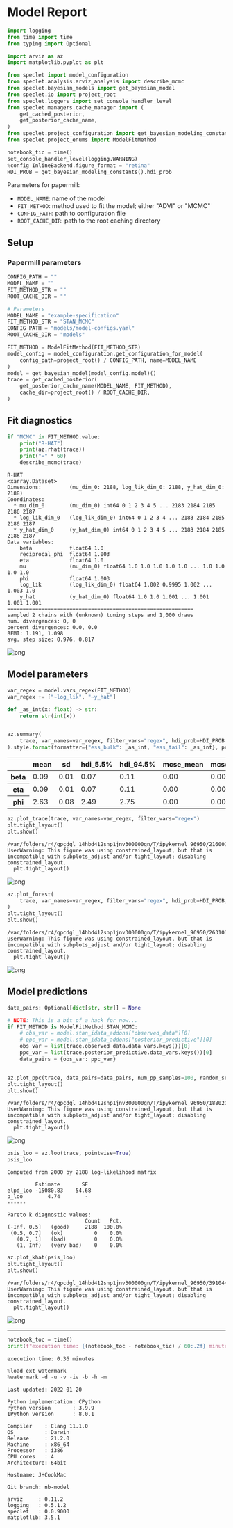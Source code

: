 # Model Report

```python
import logging
from time import time
from typing import Optional

import arviz as az
import matplotlib.pyplot as plt

from speclet import model_configuration
from speclet.analysis.arviz_analysis import describe_mcmc
from speclet.bayesian_models import get_bayesian_model
from speclet.io import project_root
from speclet.loggers import set_console_handler_level
from speclet.managers.cache_manager import (
    get_cached_posterior,
    get_posterior_cache_name,
)
from speclet.project_configuration import get_bayesian_modeling_constants
from speclet.project_enums import ModelFitMethod
```

```python
notebook_tic = time()
set_console_handler_level(logging.WARNING)
%config InlineBackend.figure_format = "retina"
HDI_PROB = get_bayesian_modeling_constants().hdi_prob
```

Parameters for papermill:

- `MODEL_NAME`: name of the model
- `FIT_METHOD`: method used to fit the model; either "ADVI" or "MCMC"
- `CONFIG_PATH`: path to configuration file
- `ROOT_CACHE_DIR`: path to the root caching directory

## Setup

### Papermill parameters

```python
CONFIG_PATH = ""
MODEL_NAME = ""
FIT_METHOD_STR = ""
ROOT_CACHE_DIR = ""
```

```python
# Parameters
MODEL_NAME = "example-specification"
FIT_METHOD_STR = "STAN_MCMC"
CONFIG_PATH = "models/model-configs.yaml"
ROOT_CACHE_DIR = "models"
```

```python
FIT_METHOD = ModelFitMethod(FIT_METHOD_STR)
model_config = model_configuration.get_configuration_for_model(
    config_path=project_root() / CONFIG_PATH, name=MODEL_NAME
)
model = get_bayesian_model(model_config.model)()
trace = get_cached_posterior(
    get_posterior_cache_name(MODEL_NAME, FIT_METHOD),
    cache_dir=project_root() / ROOT_CACHE_DIR,
)
```

## Fit diagnostics

```python
if "MCMC" in FIT_METHOD.value:
    print("R-HAT")
    print(az.rhat(trace))
    print("=" * 60)
    describe_mcmc(trace)
```

    R-HAT
    <xarray.Dataset>
    Dimensions:         (mu_dim_0: 2188, log_lik_dim_0: 2188, y_hat_dim_0: 2188)
    Coordinates:
      * mu_dim_0        (mu_dim_0) int64 0 1 2 3 4 5 ... 2183 2184 2185 2186 2187
      * log_lik_dim_0   (log_lik_dim_0) int64 0 1 2 3 4 ... 2183 2184 2185 2186 2187
      * y_hat_dim_0     (y_hat_dim_0) int64 0 1 2 3 4 5 ... 2183 2184 2185 2186 2187
    Data variables:
        beta            float64 1.0
        reciprocal_phi  float64 1.003
        eta             float64 1.0
        mu              (mu_dim_0) float64 1.0 1.0 1.0 1.0 1.0 ... 1.0 1.0 1.0 1.0
        phi             float64 1.003
        log_lik         (log_lik_dim_0) float64 1.002 0.9995 1.002 ... 1.003 1.0
        y_hat           (y_hat_dim_0) float64 1.0 1.0 1.001 ... 1.001 1.001 1.001
    ============================================================
    sampled 2 chains with (unknown) tuning steps and 1,000 draws
    num. divergences: 0, 0
    percent divergences: 0.0, 0.0
    BFMI: 1.191, 1.098
    avg. step size: 0.976, 0.817

![png](example-specification_STAN_MCMC_files/example-specification_STAN_MCMC_10_1.png)

## Model parameters

```python
var_regex = model.vars_regex(FIT_METHOD)
var_regex += ["~log_lik", "~y_hat"]
```

```python
def _as_int(x: float) -> str:
    return str(int(x))


az.summary(
    trace, var_names=var_regex, filter_vars="regex", hdi_prob=HDI_PROB
).style.format(formatter={"ess_bulk": _as_int, "ess_tail": _as_int}, precision=2)
```

<style type="text/css">
</style>
<table id="T_506d0_">
  <thead>
    <tr>
      <th class="blank level0" >&nbsp;</th>
      <th class="col_heading level0 col0" >mean</th>
      <th class="col_heading level0 col1" >sd</th>
      <th class="col_heading level0 col2" >hdi_5.5%</th>
      <th class="col_heading level0 col3" >hdi_94.5%</th>
      <th class="col_heading level0 col4" >mcse_mean</th>
      <th class="col_heading level0 col5" >mcse_sd</th>
      <th class="col_heading level0 col6" >ess_bulk</th>
      <th class="col_heading level0 col7" >ess_tail</th>
      <th class="col_heading level0 col8" >r_hat</th>
    </tr>
  </thead>
  <tbody>
    <tr>
      <th id="T_506d0_level0_row0" class="row_heading level0 row0" >beta</th>
      <td id="T_506d0_row0_col0" class="data row0 col0" >0.09</td>
      <td id="T_506d0_row0_col1" class="data row0 col1" >0.01</td>
      <td id="T_506d0_row0_col2" class="data row0 col2" >0.07</td>
      <td id="T_506d0_row0_col3" class="data row0 col3" >0.11</td>
      <td id="T_506d0_row0_col4" class="data row0 col4" >0.00</td>
      <td id="T_506d0_row0_col5" class="data row0 col5" >0.00</td>
      <td id="T_506d0_row0_col6" class="data row0 col6" >1686</td>
      <td id="T_506d0_row0_col7" class="data row0 col7" >1296</td>
      <td id="T_506d0_row0_col8" class="data row0 col8" >1.00</td>
    </tr>
    <tr>
      <th id="T_506d0_level0_row1" class="row_heading level0 row1" >eta</th>
      <td id="T_506d0_row1_col0" class="data row1 col0" >0.09</td>
      <td id="T_506d0_row1_col1" class="data row1 col1" >0.01</td>
      <td id="T_506d0_row1_col2" class="data row1 col2" >0.07</td>
      <td id="T_506d0_row1_col3" class="data row1 col3" >0.11</td>
      <td id="T_506d0_row1_col4" class="data row1 col4" >0.00</td>
      <td id="T_506d0_row1_col5" class="data row1 col5" >0.00</td>
      <td id="T_506d0_row1_col6" class="data row1 col6" >1686</td>
      <td id="T_506d0_row1_col7" class="data row1 col7" >1296</td>
      <td id="T_506d0_row1_col8" class="data row1 col8" >1.00</td>
    </tr>
    <tr>
      <th id="T_506d0_level0_row2" class="row_heading level0 row2" >phi</th>
      <td id="T_506d0_row2_col0" class="data row2 col0" >2.63</td>
      <td id="T_506d0_row2_col1" class="data row2 col1" >0.08</td>
      <td id="T_506d0_row2_col2" class="data row2 col2" >2.49</td>
      <td id="T_506d0_row2_col3" class="data row2 col3" >2.75</td>
      <td id="T_506d0_row2_col4" class="data row2 col4" >0.00</td>
      <td id="T_506d0_row2_col5" class="data row2 col5" >0.00</td>
      <td id="T_506d0_row2_col6" class="data row2 col6" >1691</td>
      <td id="T_506d0_row2_col7" class="data row2 col7" >1238</td>
      <td id="T_506d0_row2_col8" class="data row2 col8" >1.00</td>
    </tr>
  </tbody>
</table>

```python
az.plot_trace(trace, var_names=var_regex, filter_vars="regex")
plt.tight_layout()
plt.show()
```

    /var/folders/r4/qpcdgl_14hbd412snp1jnv300000gn/T/ipykernel_96950/2160019948.py:2: UserWarning: This figure was using constrained_layout, but that is incompatible with subplots_adjust and/or tight_layout; disabling constrained_layout.
      plt.tight_layout()

![png](example-specification_STAN_MCMC_files/example-specification_STAN_MCMC_14_1.png)

```python
az.plot_forest(
    trace, var_names=var_regex, filter_vars="regex", hdi_prob=HDI_PROB, combined=True
)
plt.tight_layout()
plt.show()
```

    /var/folders/r4/qpcdgl_14hbd412snp1jnv300000gn/T/ipykernel_96950/263103266.py:4: UserWarning: This figure was using constrained_layout, but that is incompatible with subplots_adjust and/or tight_layout; disabling constrained_layout.
      plt.tight_layout()

![png](example-specification_STAN_MCMC_files/example-specification_STAN_MCMC_15_1.png)

## Model predictions

```python
data_pairs: Optional[dict[str, str]] = None

# NOTE: This is a bit of a hack for now...
if FIT_METHOD is ModelFitMethod.STAN_MCMC:
    # obs_var = model.stan_idata_addons["observed_data"][0]
    # ppc_var = model.stan_idata_addons["posterior_predictive"][0]
    obs_var = list(trace.observed_data.data_vars.keys())[0]
    ppc_var = list(trace.posterior_predictive.data_vars.keys())[0]
    data_pairs = {obs_var: ppc_var}


az.plot_ppc(trace, data_pairs=data_pairs, num_pp_samples=100, random_seed=123)
plt.tight_layout()
plt.show()
```

    /var/folders/r4/qpcdgl_14hbd412snp1jnv300000gn/T/ipykernel_96950/1880208410.py:13: UserWarning: This figure was using constrained_layout, but that is incompatible with subplots_adjust and/or tight_layout; disabling constrained_layout.
      plt.tight_layout()

![png](example-specification_STAN_MCMC_files/example-specification_STAN_MCMC_17_1.png)

```python
psis_loo = az.loo(trace, pointwise=True)
psis_loo
```

    Computed from 2000 by 2188 log-likelihood matrix

             Estimate       SE
    elpd_loo -15080.83    54.68
    p_loo        4.74        -
    ------

    Pareto k diagnostic values:
                             Count   Pct.
    (-Inf, 0.5]   (good)     2188  100.0%
     (0.5, 0.7]   (ok)          0    0.0%
       (0.7, 1]   (bad)         0    0.0%
       (1, Inf)   (very bad)    0    0.0%

```python
az.plot_khat(psis_loo)
plt.tight_layout()
plt.show()
```

    /var/folders/r4/qpcdgl_14hbd412snp1jnv300000gn/T/ipykernel_96950/3910446358.py:2: UserWarning: This figure was using constrained_layout, but that is incompatible with subplots_adjust and/or tight_layout; disabling constrained_layout.
      plt.tight_layout()

![png](example-specification_STAN_MCMC_files/example-specification_STAN_MCMC_19_1.png)

---

```python
notebook_toc = time()
print(f"execution time: {(notebook_toc - notebook_tic) / 60:.2f} minutes")
```

    execution time: 0.36 minutes

```python
%load_ext watermark
%watermark -d -u -v -iv -b -h -m
```

    Last updated: 2022-01-20

    Python implementation: CPython
    Python version       : 3.9.9
    IPython version      : 8.0.1

    Compiler    : Clang 11.1.0
    OS          : Darwin
    Release     : 21.2.0
    Machine     : x86_64
    Processor   : i386
    CPU cores   : 4
    Architecture: 64bit

    Hostname: JHCookMac

    Git branch: nb-model

    arviz     : 0.11.2
    logging   : 0.5.1.2
    speclet   : 0.0.9000
    matplotlib: 3.5.1
